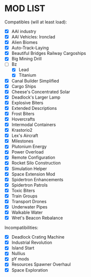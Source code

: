 # MOD LIST

Compatibles (will at least load):
- [x] AAI industry
- [x] AAI Vehicles: Ironclad
- [x] Alien Biomes
- [x] Auto-Track-Laying
- [X] Beautiful Bridges Railway Cargoships
- [x] Big Mining Drill
- [ ] Bz
  - [x] Lead
  - [x] Titanium
- [x] Canal Builder Simplified
- [x] Cargo Ships
- [x] Cheese's Concentrated Solar
- [x] Deadlock's Larger Lamp
- [x] Explosive Biters
- [x] Extended Descriptions
- [x] Frost Biters
- [x] Hovercrafts
- [x] Intermodal Containers
- [x] Krastorio2
- [x] Lex's Aircraft
- [x] Milestones
- [x] Plutonium Energy
- [x] Power Overload
- [x] Remote Configuration
- [x] Rocket Silo Construction
- [x] Simulation Helper
- [x] Space Extension Mod
- [x] Spidertron Enhancements
- [x] Spidertron Patrols
- [x] Toxic Biters
- [x] Train Groups
- [x] Transport Drones
- [x] Underwater Pipes
- [x] Walkable Water
- [x] Wret's Beacon Rebalance

Incompatibilities:
- [x] Deadlock Crating Machine
- [x] Industrial Revolution
- [x] Island Start
- [x] Nullius
- [x] pY mods
- [x] Resources Spawner Overhaul
- [x] Space Exploration
